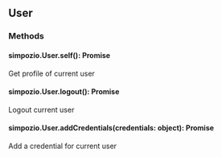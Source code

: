 ## User

### Methods

#### simpozio.User.self(): Promise<void>
Get profile of current user

#### simpozio.User.logout(): Promise<void>
Logout current user

#### simpozio.User.addCredentials(credentials: object): Promise<void>
Add a credential for current user


